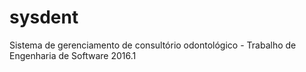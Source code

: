 # sysdent
Sistema de gerenciamento de consultório odontológico - Trabalho de Engenharia de Software 2016.1
